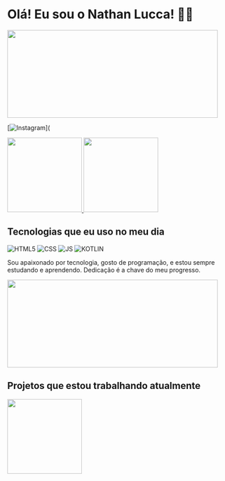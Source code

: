 ### <h1>Olá! Eu sou o Nathan Lucca! 🖐🏼</h1>

<div style="display: inline_block">
    <a href="https://www.instagram.com/heyluccaa" target="_blank">
    <img height="200em" width="480em" src="https://img.shields.io/badge/Instagram-E4405F?style=for-the-badge&logo=instagram&logoColor=white"/>
    </a>
</div>

[![Instagram]()](

<div style="display: inline_block">
    <a href="https://github.com/oluccaa" target="_blank">
    <img height="170em" src="https://github-readme-stats.vercel.app/api?username=oluccaa&theme=tokyonight&show_icons=true&hide_border=false&count_private=false"/>
    <img height="170em" src="https://github-readme-stats.vercel.app/api/top-langs/?username=oluccaa&theme=tokyonight&show_icons=true&hide_border=false&layout=compact"/>
    </a>
</div>

## Tecnologias que eu uso no meu dia

![HTML5](https://img.shields.io/badge/HTML5-E34F26?style=for-the-badge&logo=html5&logoColor=white)
![CSS](https://img.shields.io/badge/CSS-239120?&style=for-the-badge&logo=css3&logoColor=white)
![JS](https://img.shields.io/badge/JavaScript-F7DF1E?style=for-the-badge&logo=javascript&logoColor=black)
![KOTLIN](https://img.shields.io/badge/Kotlin-0095D5?&style=for-the-badge&logo=kotlin&logoColor=white)

Sou apaixonado por tecnologia, gosto de programação, e estou sempre estudando e aprendendo. Dedicação é a chave do meu progresso.

<div style="display: inline_block">
    <a href="https://github.com/oluccaa" target="_blank">
    <img height="200em" width="480em" src="https://github-readme-streak-stats.herokuapp.com/?user=oluccaa&theme=tokyonight&hide_border=false"/>
    </a>
</div>
        
## Projetos que estou trabalhando atualmente

<div style="display: inline_block">
    <a href="https://github.com/oluccaa/GastonApp" target="_blank">
    <img height="170em" src="https://github-readme-stats.vercel.app/api/pin/?username=oluccaa&repo=GastonApp&theme=tokyonight"/>
    </a>
</div>
